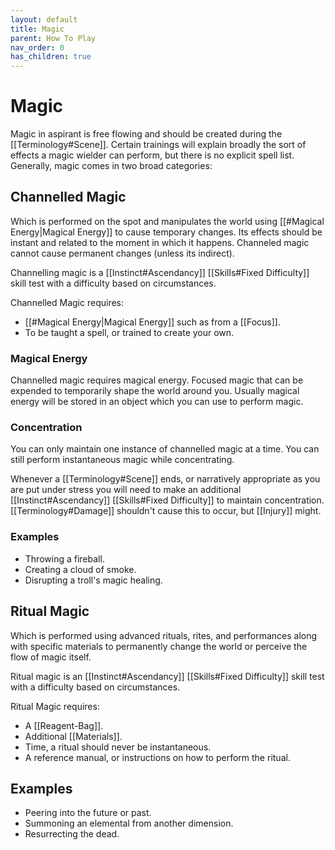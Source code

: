 ```yaml
---
layout: default
title: Magic
parent: How To Play
nav_order: 0
has_children: true
---
```


# Magic

Magic in aspirant is free flowing and should be created during the [[Terminology#Scene]]. Certain trainings will explain broadly the sort of effects a magic wielder can perform, but there is no explicit spell list. Generally, magic comes in two broad categories:

## Channelled Magic

Which is performed on the spot and manipulates the world using [[#Magical Energy|Magical Energy]] to cause temporary changes. Its effects should be instant and related to the moment in which it happens. Channeled magic cannot cause permanent changes (unless its indirect). 

Channelling magic is a [[Instinct#Ascendancy]] [[Skills#Fixed Difficulty]] skill test with a difficulty based on circumstances.

Channelled Magic requires:

- [[#Magical Energy|Magical Energy]] such as from a [[Focus]].
- To be taught a spell, or trained to create your own.

### Magical Energy

Channelled magic requires magical energy. Focused magic that can be expended to temporarily shape the world around you. Usually magical energy will be stored in an object which you can use to perform magic.

### Concentration

You can only maintain one instance of channelled magic at a time. You can still perform instantaneous magic while concentrating.

Whenever a [[Terminology#Scene]] ends, or narratively appropriate as you are put under stress you will need to make an additional [[Instinct#Ascendancy]] [[Skills#Fixed Difficulty]] to maintain concentration. [[Terminology#Damage]] shouldn't cause this to occur, but [[Injury]] might.

### Examples

- Throwing a fireball.
- Creating a cloud of smoke.
- Disrupting a troll's magic healing.

## Ritual Magic

Which is performed using advanced rituals, rites, and performances along with specific materials to permanently change the world or perceive the flow of magic itself.

Ritual magic is an [[Instinct#Ascendancy]] [[Skills#Fixed Difficulty]] skill test with a difficulty based on circumstances.

Ritual Magic requires:

- A [[Reagent-Bag]].
- Additional [[Materials]].
- Time, a ritual should never be instantaneous.
- A reference manual, or instructions on how to perform the ritual.

## Examples

- Peering into the future or past.
- Summoning an elemental from another dimension.
- Resurrecting the dead.
